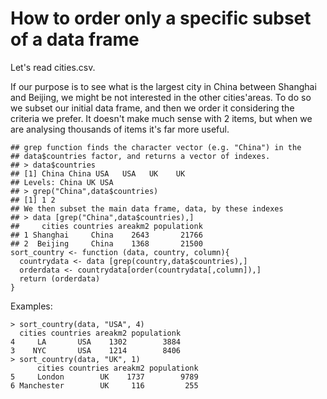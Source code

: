 # How to order only a specific subset of a data frame

Let's read cities.csv.

If our purpose is to see what is the largest city in China between Shanghai and Beijing, we might be not interested
in the other cities'areas. 
To do so we subset our initial data frame, and then we order it considering the criteria we prefer.
It doesn't make much sense with 2 items, but when we are analysing thousands of items it's far more useful.

    ## grep function finds the character vector (e.g. "China") in the
    ## data$countries factor, and returns a vector of indexes. 
    ## > data$countries
    ## [1] China China USA   USA   UK    UK   
    ## Levels: China UK USA
    ## > grep("China",data$countries)
    ## [1] 1 2
    ## We then subset the main data frame, data, by these indexes
    ## > data [grep("China",data$countries),]
    ##     cities countries areakm2 populationk
    ## 1 Shanghai     China    2643       21766
    ## 2  Beijing     China    1368       21500
    sort_country <- function (data, country, column){
      countrydata <- data [grep(country,data$countries),]
      orderdata <- countrydata[order(countrydata[,column]),]
      return (orderdata)
    }

Examples:

    > sort_country(data, "USA", 4)
      cities countries areakm2 populationk
    4     LA       USA    1302        3884
    3    NYC       USA    1214        8406
    > sort_country(data, "UK", 1)
          cities countries areakm2 populationk
    5     London        UK    1737        9789
    6 Manchester        UK     116         255
